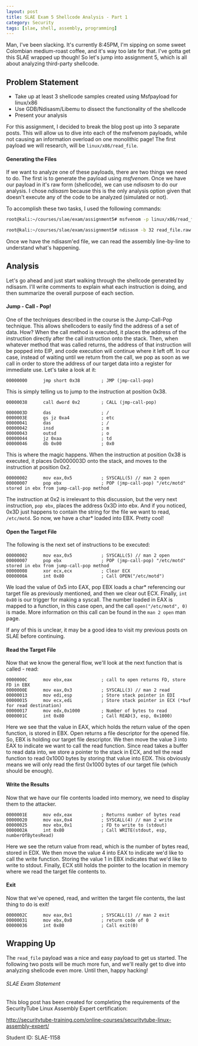 ```yaml
---
layout: post
title: SLAE Exam 5 Shellcode Analysis - Part 1
category: Security
tags: [slae, shell, assembly, programming]
---
```


Man, I've been slacking. It's currently 8:45PM, I'm sipping on some sweet Colombian medium-roast coffee, and it's way too late for that. I've gotta get this SLAE wrapped up though! So let's jump into assignment 5, which is all about analyzing third-party shellcode.

## Problem Statement

* Take up at least 3 shellcode samples created using Msfpayload for linux/x86
* Use GDB/Ndisasm/Libemu to dissect the functionality of the shellcode
* Present your analysis

For this assignment, I decided to break the blog post up into 3 separate posts. This will allow us to dive into each of the msfvenom payloads, while not causing an information overload on one monolithic page! The first payload we will research, will be `linux/x86/read_file`.

#### Generating the Files

If we want to analyze one of these payloads, there are two things we need to do. The first is to generate the payload using *msfvenom*. Once we have our payload in it's raw form (shellcode), we can use *ndisasm* to do our analysis. I chose *ndisasm* because this is the only analysis option given that doesn't execute any of the code to be analyzed (simulated or not).

To accomplish these two tasks, I used the following commands:

```bash
root@kali:~/courses/slae/exam/assignment5# msfvenom -p linux/x86/read_file -a x86 --platform linux > read_file.raw

root@kali:~/courses/slae/exam/assignment5# ndisasm -b 32 read_file.raw > read_file_analyzed.nasm
```

Once we have the ndisasm'ed file, we can read the assembly line-by-line to understand what's happening.


## Analysis

Let's go ahead and just start walking through the shellcode generated by ndisasm. I'll write comments to explain what each instruction is doing, and then summarize the overall purpose of each section.

#### Jump - Call - Pop!

One of the techniques described in the course is the Jump-Call-Pop technique. This allows shellcoders to easily find the address of a set of data. How? When the call method is executed, it places the address of the instruction directly after the call instruction onto the stack. Then, when whatever method that was called returns, the address of that instruction will be popped into EIP, and code execution will continue where it left off. In our case, instead of waiting until we return from the call, we pop as soon as we call in order to store the address of our target data into a register for immediate use. Let's take a look at it:

```
00000000      jmp short 0x38        ; JMP (jmp-call-pop)
```

This is simply telling us to jump to the instruction at position 0x38.

```
00000038      call dword 0x2        ; CALL (jmp-call-pop)

0000003D      das                   ; /
0000003E      gs jz 0xa4            ; etc
00000041      das                   ; /
00000042      insd                  ; m
00000043      outsd                 ; o
00000044      jz 0xaa               ; td
00000046      db 0x00               ; 0x0
```

This is where the magic happens. When the instruction at position 0x38 is executed, it places 0x0000003D onto the stack, and moves to the instruction at position 0x2.

```
00000002      mov eax,0x5           ; SYSCALL(5) // man 2 open
00000007      pop ebx               ; POP (jmp-call-pop) "/etc/motd" stored in ebx from jump-call-pop method
```

The instruction at 0x2 is irrelevant to this discussion, but the very next instruction, `pop ebx`, places the address 0x3D into ebx. And if you noticed, 0x3D just happens to contain the string for the file we want to read, `/etc/motd`. So now, we have a char* loaded into EBX. Pretty cool!



#### Open the Target File

The following is the next set of instructions to be executed:

```
00000002      mov eax,0x5           ; SYSCALL(5) // man 2 open
00000007      pop ebx               ; POP (jmp-call-pop) "/etc/motd" stored in ebx from jump-call-pop method
00000008      xor ecx,ecx           ; Clear ECX
0000000A      int 0x80              ; Call OPEN("/etc/motd")
```

We load the value of 0x5 into EAX, pop EBX loads a char* referencing our target file as previously mentioned, and then we clear out ECX. Finally, `int 0x80` is our trigger for making a syscall. The number loaded in EAX is mapped to a function, in this case open, and the call `open("/etc/motd", 0)` is made. More information on this call can be found in the `man 2 open` man page.

If any of this is unclear, it may be a good idea to visit my previous posts on SLAE before continuing.


#### Read the Target File

Now that we know the general flow, we'll look at the next function that is called - read:

```
0000000C      mov ebx,eax           ; call to open returns FD, store FD in EBX
0000000E      mov eax,0x3           ; SYSCALL(3) // man 2 read
00000013      mov edi,esp           ; Store stack pointer in EDI
00000015      mov ecx,edi           ; Store stack pointer in ECX (*buf for read destination)
00000017      mov edx,0x1000        ; Number of bytes to read
0000001C      int 0x80              ; Call READ(3, esp, 0x1000)
```

Here we see that the value in EAX, which holds the return value of the open function, is stored in EBX. Open returns a file descriptor for the opened file. So, EBX is holding our target file descriptor. We then move the value 3 into EAX to indicate we want to call the read function. Since read takes a buffer to read data into, we store a pointer to the stack in ECX, and tell the read function to read 0x1000 bytes by storing that value into EDX. This obviously means we will only read the first 0x1000 bytes of our target file (which should be enough).



#### Write the Results

Now that we have our file contents loaded into memory, we need to display them to the attacker.

```
0000001E      mov edx,eax           ; Returns number of bytes read
00000020      mov eax,0x4           ; SYSCALL(4) // man 2 write
00000025      mov ebx,0x1           ; FD to write to (stdout)
0000002A      int 0x80              ; Call WRITE(stdout, esp, numberOfBytesRead)
```

Here we see the return value from read, which is the number of bytes read, stored in EDX. We then move the value 4 into EAX to indicate we'd like to call the write function. Storing the value 1 in EBX indicates that we'd like to write to stdout. Finally, ECX still holds the pointer to the location in memory where we read the target file contents to.

#### Exit

Now that we've opened, read, and written the target file contents, the last thing to do is exit!

```
0000002C      mov eax,0x1           ; SYSCALL(1) // man 2 exit
00000031      mov ebx,0x0           ; return code of 0
00000036      int 0x80              ; Call exit(0)

```

## Wrapping Up

The `read_file` payload was a nice and easy payload to get us started. The following two posts will be much more fun, and we'll really get to dive into analyzing shellcode even more. Until then, happy hacking!


###### SLAE Exam Statement

This blog post has been created for completing the requirements of the SecurityTube Linux Assembly Expert certification:

http://securitytube-training.com/online-courses/securitytube-linux-assembly-expert/

Student ID: SLAE-1158
